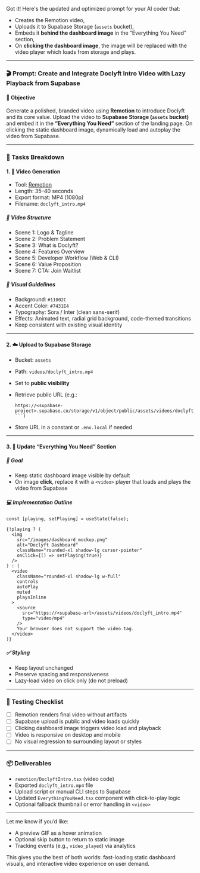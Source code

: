 Got it! Here's the updated and optimized prompt for your AI coder that:

* Creates the Remotion video,
* Uploads it to Supabase Storage (`assets` bucket),
* Embeds it **behind the dashboard image** in the “Everything You Need” section,
* On **clicking the dashboard image**, the image will be replaced with the video player which loads from storage and plays.

---

### 🎬 Prompt: Create and Integrate Doclyft Intro Video with Lazy Playback from Supabase

#### 📌 Objective

Generate a polished, branded video using **Remotion** to introduce Doclyft and its core value. Upload the video to **Supabase Storage (`assets` bucket)** and embed it in the **“Everything You Need”** section of the landing page. On clicking the static dashboard image, dynamically load and autoplay the video from Supabase.

---

### 🎯 Tasks Breakdown

#### 1. 🎥 **Video Generation**

* Tool: [Remotion](https://www.remotion.dev/)
* Length: 35–40 seconds
* Export format: MP4 (1080p)
* Filename: `doclyft_intro.mp4`

##### 🧩 Video Structure

* Scene 1: Logo & Tagline
* Scene 2: Problem Statement
* Scene 3: What is Doclyft?
* Scene 4: Features Overview
* Scene 5: Developer Workflow (Web & CLI)
* Scene 6: Value Proposition
* Scene 7: CTA: Join Waitlist

##### 🎨 Visual Guidelines

* Background: `#11002C`
* Accent Color: `#7431E4`
* Typography: Sora / Inter (clean sans-serif)
* Effects: Animated text, radial grid background, code-themed transitions
* Keep consistent with existing visual identity

---

#### 2. ☁️ **Upload to Supabase Storage**

* Bucket: `assets`
* Path: `videos/doclyft_intro.mp4`
* Set to **public visibility**
* Retrieve public URL (e.g.:

  ````
  https://<supabase-project>.supabase.co/storage/v1/object/public/assets/videos/doclyft_intro.mp4
  ```)
  ````
* Store URL in a constant or `.env.local` if needed

---

#### 3. 🧠 **Update “Everything You Need” Section**

##### 🎯 Goal

* Keep static dashboard image visible by default
* On image **click**, replace it with a `<video>` player that loads and plays the video from Supabase

##### 💻 Implementation Outline

```tsx
const [playing, setPlaying] = useState(false);

{!playing ? (
  <img
    src="/images/dashboard_mockup.png"
    alt="Doclyft Dashboard"
    className="rounded-xl shadow-lg cursor-pointer"
    onClick={() => setPlaying(true)}
  />
) : (
  <video
    className="rounded-xl shadow-lg w-full"
    controls
    autoPlay
    muted
    playsInline
  >
    <source
      src="https://<supabase-url>/assets/videos/doclyft_intro.mp4"
      type="video/mp4"
    />
    Your browser does not support the video tag.
  </video>
)}
```

##### ✅ Styling

* Keep layout unchanged
* Preserve spacing and responsiveness
* Lazy-load video on click only (do not preload)

---

### 🧪 Testing Checklist

* [ ] Remotion renders final video without artifacts
* [ ] Supabase upload is public and video loads quickly
* [ ] Clicking dashboard image triggers video load and playback
* [ ] Video is responsive on desktop and mobile
* [ ] No visual regression to surrounding layout or styles

---

### 📦 Deliverables

* `remotion/DoclyftIntro.tsx` (video code)
* Exported `doclyft_intro.mp4` file
* Upload script or manual CLI steps to Supabase
* Updated `EverythingYouNeed.tsx` component with click-to-play logic
* Optional fallback thumbnail or error handling in `<video>`

---

Let me know if you’d like:

* A preview GIF as a hover animation
* Optional skip button to return to static image
* Tracking events (e.g., `video_played`) via analytics

This gives you the best of both worlds: fast-loading static dashboard visuals, and interactive video experience on user demand.
